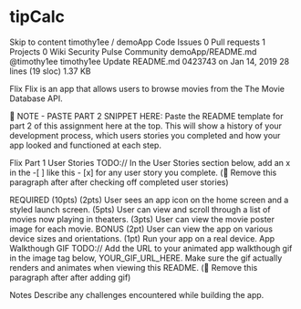 # tipCalc
Skip to content
 timothy1ee / demoApp
Code Issues 0 Pull requests 1 Projects 0 Wiki Security Pulse Community
demoApp/README.md
@timothy1ee timothy1ee Update README.md
0423743 on Jan 14, 2019
28 lines (19 sloc)  1.37 KB
  
Flix
Flix is an app that allows users to browse movies from the The Movie Database API.

📝 NOTE - PASTE PART 2 SNIPPET HERE: Paste the README template for part 2 of this assignment here at the top. This will show a history of your development process, which users stories you completed and how your app looked and functioned at each step.

Flix Part 1
User Stories
TODO:// In the User Stories section below, add an x in the -[ ] like this - [x] for any user story you complete. (🚫 Remove this paragraph after after checking off completed user stories)

REQUIRED (10pts)
 (2pts) User sees an app icon on the home screen and a styled launch screen.
 (5pts) User can view and scroll through a list of movies now playing in theaters.
 (3pts) User can view the movie poster image for each movie.
BONUS
 (2pt) User can view the app on various device sizes and orientations.
 (1pt) Run your app on a real device.
App Walkthough GIF
TODO:// Add the URL to your animated app walkthough gif in the image tag below, YOUR_GIF_URL_HERE. Make sure the gif actually renders and animates when viewing this README. (🚫 Remove this paragraph after after adding gif)



Notes
Describe any challenges encountered while building the app.


